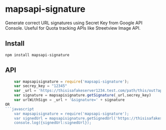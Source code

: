 mapsapi-signature
====================

Generate correct URL signatures using Secret Key from Google API Console.
Useful for Quota tracking APIs like Streetview Image API.


## Install
    npm install mapsapi-signature

## API

```javascript
    var mapsapisignature = require('mapsapi-signature');
    var secrey_key = "12345"
    var _url = 'https://thisisafakeserver1234.test.com/path/this/out?apikey=12345&q=retest';
	var signature = mapsapisignature.getSignature(_url,secrey_key)
	var urlWithSign = _url + '&signature=' + signature
OR
```javascript
    var mapsapisignature = require('mapsapi-signature');
	var signedUrl = mapsapisignature.getSignedUrl('https://thisisafakeserver1234.test.com/path/this/out?apikey=12345&q=retest','123456')
	console.log({signedUrl:signedUrl});

